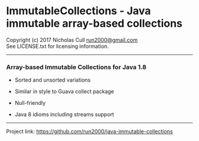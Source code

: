 # ImmutableCollections - Java immutable array-based collections
Copyright (c) 2017 Nicholas Cull <run2000@gmail.com>  
See LICENSE.txt for licensing information.

***

### Array-based Immutable Collections for Java 1.8

* Sorted and unsorted variations

* Similar in style to Guava collect package

* Null-friendly

* Java 8 idioms including streams support

***

Project link: <https://github.com/run2000/java-immutable-collections>

